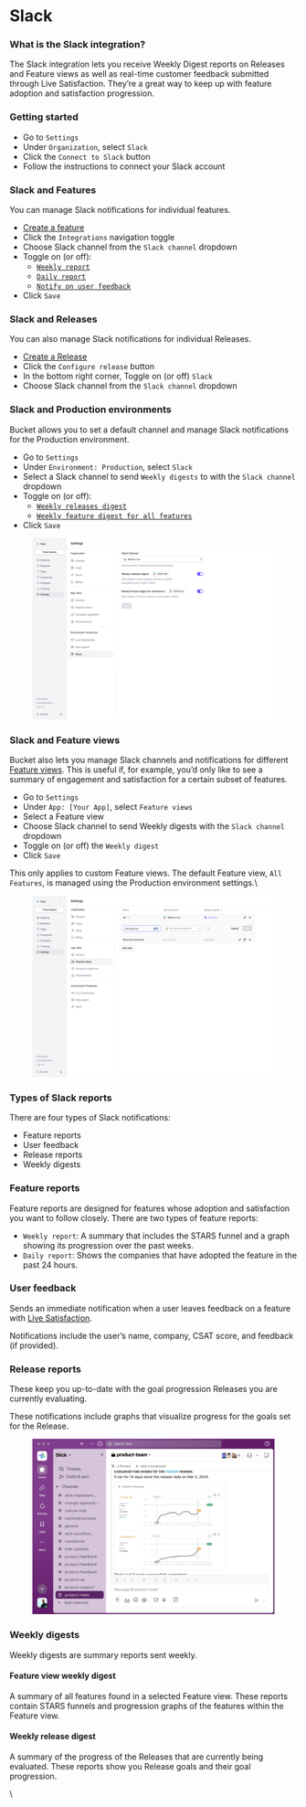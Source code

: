 # Slack

### What is the Slack integration?

The Slack integration lets you receive Weekly Digest reports on Releases and Feature views as well as real-time customer feedback submitted through Live Satisfaction. They’re a great way to keep up with feature adoption and satisfaction progression.&#x20;

### Getting started

* Go to `Settings`
* Under `Organization`, select `Slack`
* Click the `Connect to Slack` button
* Follow the instructions to connect your Slack account

### Slack and Features

You can manage Slack notifications for individual features.

* [Create a feature](../product-handbook/create-your-first-feature.md)&#x20;
* Click the `Integrations` navigation toggle
* Choose Slack channel from the `Slack channel` dropdown
* Toggle on (or off):
  * [`Weekly report`](slack.md#feature-reports)
  * [`Daily report`](slack.md#feature-reports)
  * [`Notify on user feedback`](slack.md#user-feedback)
* Click `Save`

### Slack and Releases

You can also manage Slack notifications for individual Releases.

* [Create a Release](../product-handbook/create-your-first-release.md)&#x20;
* Click the `Configure release` button
* In the bottom right corner,  Toggle on (or off) `Slack`&#x20;
* Choose Slack channel from the `Slack channel` dropdown

### Slack and Production environments

Bucket allows you to set a default channel and manage Slack notifications for the Production environment.&#x20;

* Go to `Settings`
* Under `Environment: Production`, select `Slack`
* Select a Slack channel to send `Weekly digests` to with the `Slack channel` dropdown
* Toggle on (or off):
  * [`Weekly releases digest`](slack.md#weekly-release-digest)
  * [`Weekly feature digest for all features`](slack.md#feature-view-weekly-digest)
* Click `Save`

<figure><img src="../.gitbook/assets/Slack and Environments-min.png" alt=""><figcaption></figcaption></figure>

### Slack and Feature views

Bucket also lets you manage Slack channels and notifications for different [Feature views](https://bucket.co/glossary/feature-views). This is useful if, for example, you’d only like to see a summary of engagement and satisfaction for a certain subset of features.&#x20;

* Go to `Settings`
* Under `App: [Your App]`, select `Feature views`
* Select a Feature view
* Choose Slack channel to send Weekly digests with the `Slack channel` dropdown
* Toggle on (or off) the `Weekly digest`
* Click `Save`

This only applies to custom Feature views. The default Feature view, `All Features`, is managed using the Production environment settings.\


<figure><img src="../.gitbook/assets/Slack and Feature views-min.png" alt=""><figcaption></figcaption></figure>

### Types of Slack reports

There are four types of Slack notifications:

* Feature reports
* User feedback
* Release reports
* Weekly digests&#x20;

### Feature reports

Feature reports are designed for features whose adoption and satisfaction you want to follow closely. There are two types of feature reports:

* `Weekly report`: A summary that includes the STARS funnel and a graph showing its progression over the past weeks.
* `Daily report`: Shows the companies that have adopted the feature in the past 24 hours.

### User feedback

Sends an immediate notification when a user leaves feedback on a feature with [Live Satisfaction](../product-handbook/automated-feedback-surveys.md).&#x20;

Notifications include the user’s name, company, CSAT score, and feedback (if provided).&#x20;

### Release reports

These keep you up-to-date with the goal progression Releases you are currently evaluating.&#x20;

These notifications include graphs that visualize progress for the goals set for the Release.

<figure><img src="../.gitbook/assets/Slack (with auto-layout)-min.png" alt=""><figcaption></figcaption></figure>

### Weekly digests

Weekly digests are summary reports sent weekly.

#### Feature view weekly digest

A summary of all features found in a selected Feature view. These reports contain STARS funnels and progression graphs of the features within the Feature view.

#### Weekly release digest

A summary of the progress of the Releases that are currently being evaluated. These reports show you Release goals and their goal progression.&#x20;

\
